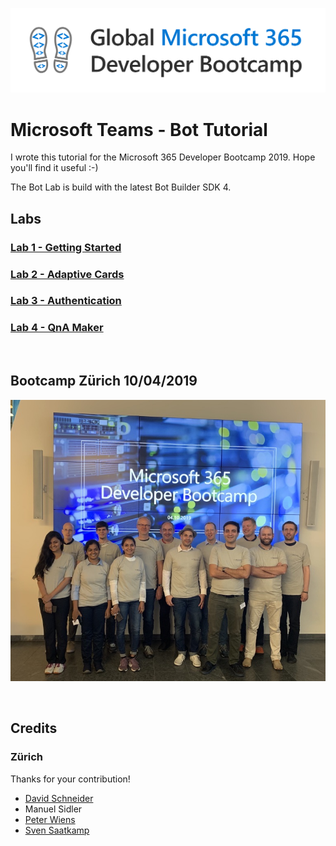 ![Logo Bootcamp](./docs/images/bootcamp-logo.png)

# Microsoft Teams - Bot Tutorial

I wrote this tutorial for the Microsoft 365 Developer Bootcamp 2019. Hope you'll find it useful :-)

The Bot Lab is build with the latest Bot Builder SDK 4. 
## Labs
### [Lab 1 - Getting Started](./docs/bot-lab-1.md)
### [Lab 2 - Adaptive Cards](./docs/bot-lab-2.md)
### [Lab 3 - Authentication](./docs/bot-lab-3.md)
### [Lab 4 - QnA Maker](./docs/bot-lab-4.md)


<br>

## Bootcamp Zürich 10/04/2019
![Picture of the bootcamp in Zürich](./docs/images/Microsoft365-bootcamp-2019-zurich.png)

<br/>

## Credits
### Zürich
Thanks for your contribution!
- [David Schneider](https://github.com/fiddi)
- Manuel Sidler
- [Peter Wiens](https://github.com/peterwiens)
- [Sven Saatkamp](https://github.com/svaenn)
